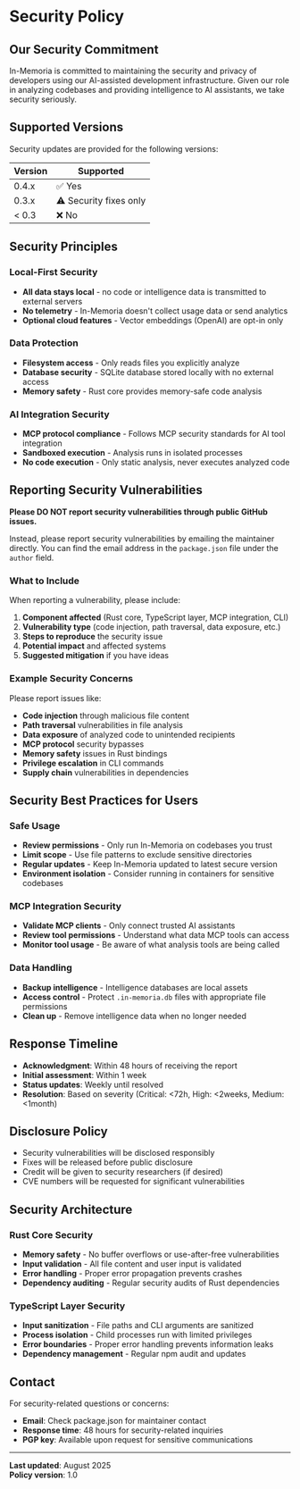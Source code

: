 # Security Policy

## Our Security Commitment

In-Memoria is committed to maintaining the security and privacy of developers using our AI-assisted development infrastructure. Given our role in analyzing codebases and providing intelligence to AI assistants, we take security seriously.

## Supported Versions

Security updates are provided for the following versions:

| Version | Supported          |
| ------- | ------------------ |
| 0.4.x   | ✅ Yes             |
| 0.3.x   | ⚠️ Security fixes only |
| < 0.3   | ❌ No              |

## Security Principles

### Local-First Security
- **All data stays local** - no code or intelligence data is transmitted to external servers
- **No telemetry** - In-Memoria doesn't collect usage data or send analytics
- **Optional cloud features** - Vector embeddings (OpenAI) are opt-in only

### Data Protection
- **Filesystem access** - Only reads files you explicitly analyze
- **Database security** - SQLite database stored locally with no external access
- **Memory safety** - Rust core provides memory-safe code analysis

### AI Integration Security
- **MCP protocol compliance** - Follows MCP security standards for AI tool integration
- **Sandboxed execution** - Analysis runs in isolated processes
- **No code execution** - Only static analysis, never executes analyzed code

## Reporting Security Vulnerabilities

**Please DO NOT report security vulnerabilities through public GitHub issues.**

Instead, please report security vulnerabilities by emailing the maintainer directly. You can find the email address in the `package.json` file under the `author` field.

### What to Include

When reporting a vulnerability, please include:

1. **Component affected** (Rust core, TypeScript layer, MCP integration, CLI)
2. **Vulnerability type** (code injection, path traversal, data exposure, etc.)
3. **Steps to reproduce** the security issue
4. **Potential impact** and affected systems
5. **Suggested mitigation** if you have ideas

### Example Security Concerns

Please report issues like:
- **Code injection** through malicious file content
- **Path traversal** vulnerabilities in file analysis
- **Data exposure** of analyzed code to unintended recipients
- **MCP protocol** security bypasses
- **Memory safety** issues in Rust bindings
- **Privilege escalation** in CLI commands
- **Supply chain** vulnerabilities in dependencies

## Security Best Practices for Users

### Safe Usage
- **Review permissions** - Only run In-Memoria on codebases you trust
- **Limit scope** - Use file patterns to exclude sensitive directories
- **Regular updates** - Keep In-Memoria updated to latest secure version
- **Environment isolation** - Consider running in containers for sensitive codebases

### MCP Integration Security
- **Validate MCP clients** - Only connect trusted AI assistants
- **Review tool permissions** - Understand what data MCP tools can access
- **Monitor tool usage** - Be aware of what analysis tools are being called

### Data Handling
- **Backup intelligence** - Intelligence databases are local assets
- **Access control** - Protect `.in-memoria.db` files with appropriate file permissions
- **Clean up** - Remove intelligence data when no longer needed

## Response Timeline

- **Acknowledgment**: Within 48 hours of receiving the report
- **Initial assessment**: Within 1 week
- **Status updates**: Weekly until resolved
- **Resolution**: Based on severity (Critical: <72h, High: <2weeks, Medium: <1month)

## Disclosure Policy

- Security vulnerabilities will be disclosed responsibly
- Fixes will be released before public disclosure
- Credit will be given to security researchers (if desired)
- CVE numbers will be requested for significant vulnerabilities

## Security Architecture

### Rust Core Security
- **Memory safety** - No buffer overflows or use-after-free vulnerabilities
- **Input validation** - All file content and user input is validated
- **Error handling** - Proper error propagation prevents crashes
- **Dependency auditing** - Regular security audits of Rust dependencies

### TypeScript Layer Security
- **Input sanitization** - File paths and CLI arguments are sanitized
- **Process isolation** - Child processes run with limited privileges
- **Error boundaries** - Proper error handling prevents information leaks
- **Dependency management** - Regular npm audit and updates

## Contact

For security-related questions or concerns:
- **Email**: Check package.json for maintainer contact
- **Response time**: 48 hours for security-related inquiries
- **PGP key**: Available upon request for sensitive communications

---

**Last updated**: August 2025  
**Policy version**: 1.0
